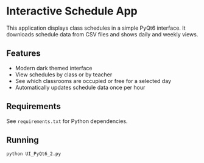 # Interactive Schedule App

This application displays class schedules in a simple PyQt6 interface. It downloads schedule data from CSV files and shows daily and weekly views.

## Features
- Modern dark themed interface
- View schedules by class or by teacher
- See which classrooms are occupied or free for a selected day
- Automatically updates schedule data once per hour

## Requirements
See `requirements.txt` for Python dependencies.

## Running
```
python UI_PyQt6_2.py
```
